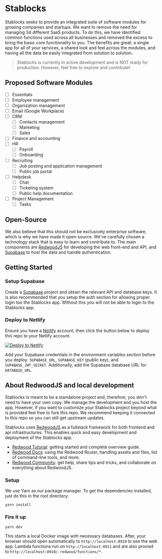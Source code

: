 # Stablocks

Stablocks seeks to provide an integrated suite of software modules for growing companies and startups. We want to remove the need for managing 34 different SaaS products. To do this, we have identified common functions used across all businesses and removed the excess to bring the basic core functionality to you. The benefits are great: a single app for all of your services, a shared look and feel across the modules, and having all the data be easily integrated from solution to solution.

> Stablocks is currently in active development and is NOT ready for production. However, feel free to explore and contribute!

## Proposed Software Modules

- [ ]  Essentials
  - [ ] Employee management
  - [ ] Organization management
  - [ ] Email (Google Workplace)
- [ ] CRM
  - [ ] Contacts management
  - [ ] Marketing
  - [ ] Sales
- [ ] Finance and accounting
- [ ] HR
  - [ ] Payroll
  - [ ] Onboarding
- [ ] Recruiting
  - [ ] Job posting and application management
  - [ ] Public job portal
- [ ] Helpdesk
  - [ ] Chat
  - [ ] Ticketing system
  - [ ] Public help documentation
- [ ] Project Management
  - [ ] Tasks

## Open-Source

We also believe that this should not be exclusively enterprise software, which is why we have made it open-source. We've carefully chosen a technology stack that is easy to learn and contribute to. The main components are [RedwoodJS](https://redwoodjs.com/) for developing the web front-end and API, and [Supabase](https://supabase.com/) to host the data and handle authentication.

## Getting Started

### Setup Supabase

Create a [Supabase](https://supabase.com/) project and obtain the relevant API and database keys. It is also recommended that you setup the auth section for allowing proper login too the Stablocks app. Without this you will not be able to login to the Stablocks app.

### Deploy to Netlify

Ensure you have a [Netlify](https://netlify.com/) account, then click the button below to deploy this repo to your Netlify account.

[![Deploy to Netlify](https://www.netlify.com/img/deploy/button.svg)](https://app.netlify.com/start/deploy?repository=https://github.com/stablocks/stablocks)

Add your Supabase credentials in the environment variables section before you deploy: `SUPABASE_URL`, `SUPABASE_KEY` (public key), and `SUPABASE_JWT_SECRET`. Additionally, add the Supabase database URL for `DATABASE_URL`.

## About RedwoodJS and local development

Stablocks is meant to be a standalone project and, therefore, you don't need to have your own copy. We manage the development and you host the app. However, if you want to customize your Stablocks project beyond what is provided feel free to fork this repo. We recommend keeping it connected to this repo so you can still get upstream updates.

Stablocks uses [RedwoodJS](https://redwoodjs.com/) as a fullstack framework for both frontend and api infrastructures. This enables quick and easy development and deployment of the Stablocks app.

- [Redwood Tutorial](https://redwoodjs.com/tutorial/welcome-to-redwood): getting started and complete overview guide.
- [Redwood Docs](https://redwoodjs.com/docs/introduction): using the Redwood Router, handling assets and files, list of command-line tools, and more.
- [Redwood Community](https://community.redwoodjs.com): get help, share tips and tricks, and collaborate on everything about RedwoodJS.

### Setup

We use Yarn as our package manager. To get the dependencies installed, just do this in the root directory:

```terminal
yarn install
```

### Fire it up

```terminal
yarn dev
```

This starts a local Docker image with necessary databases. After, your browser should open automatically to `http://localhost:8910` to see the web app. Lambda functions run on `http://localhost:8911` and are also proxied to `http://localhost:8910/.redwood/functions/*`.
